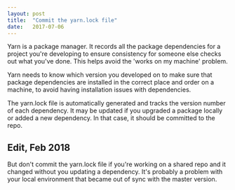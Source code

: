 ```yaml
---
layout: post
title:  "Commit the yarn.lock file"
date:   2017-07-06
---
```


Yarn is a package manager.
It records all the package dependencies for a project
you're developing to ensure consistency for someone else
checks out what you've done.
This helps avoid the 'works on my machine' problem.

Yarn needs to know which version you developed on
to make sure that package dependencies are installed
in the correct place and order on a machine,
to avoid having installation issues with dependencies.

The yarn.lock file is automatically generated
and tracks the version number of each dependency.
It may be updated if you upgraded a package locally
or added a new dependency.
In that case, it should be committed to the repo.

## Edit, Feb 2018

But don't commit the yarn.lock file if you're working on a shared repo 
and it changed without you updating a dependency.
It's probably a problem with your local environment that became out of sync
with the master version. 
